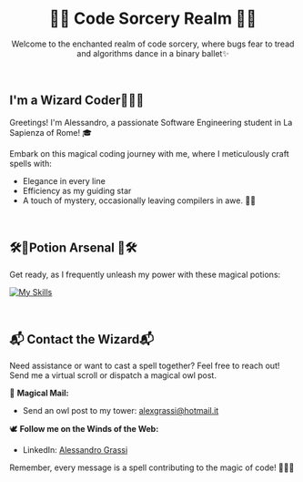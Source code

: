 <div align="center">

# 🧙‍♂️ Code Sorcery Realm 🧙‍♂

Welcome to the enchanted realm of code sorcery, where bugs fear to tread and algorithms dance in a binary ballet✨

</div>

<br>

<div align="left">

## I'm a Wizard Coder🧙‍♂👋

Greetings! I'm Alessandro, a passionate Software Engineering student in La Sapienza of Rome! 🎓

Embark on this magical coding journey with me, where I meticulously craft spells with:

- Elegance in every line
- Efficiency as my guiding star
- A touch of mystery, occasionally leaving compilers in awe. 🤖😄

</div>

<br>

<div align="left">
  
## 🛠️🧪Potion Arsenal 🧪🛠️

Get ready, as I frequently unleash my power with these magical potions: <br>

[![My Skills](https://skillicons.dev/icons?i=py,c,java,js,html,css,react)](https://skillicons.dev)
</div>

<br>

<div align="left">
  
## 📬 Contact the Wizard📬 

Need assistance or want to cast a spell together? Feel free to reach out! Send me a virtual scroll or dispatch a magical owl post.

🦉 **Magical Mail:**
   - Send an owl post to my tower: [alexgrassi@hotmail.it](alexgrassi@hotmail.it)

🕊️ **Follow me on the Winds of the Web:**
  
   - LinkedIn: [Alessandro Grassi](www.linkedin.com/in/alegrassi10)

Remember, every message is a spell contributing to the magic of code! 🧙‍♂️✨

</div>
